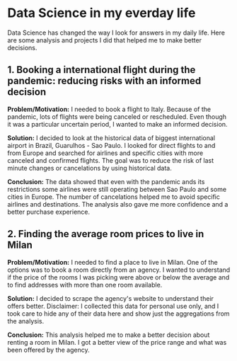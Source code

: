 # Data Science in my everday life

Data Science has changed the way I look for answers in my daily life. 
Here are some analysis and projects I did that helped me to make better decisions.


## 1. Booking a international flight during the pandemic: reducing risks with an informed decision

**Problem/Motivation:** I needed to book a flight to Italy. Because of the pandemic, lots of flights were being canceled or rescheduled. Even though it was a particular uncertain period, I wanted to make an informed decision.

**Solution:** I decided to look at the historical data of biggest international airport in Brazil, Guarulhos - Sao Paulo. I looked for direct flights to and from Europe and searched for airlines and specific cities with more canceled and confirmed flights. The goal was to reduce the risk of last minute changes or cancelations by using historical data. 

**Conclusion:** The data showed that even with the pandemic ands its restrictions some airlines were still operating between Sao Paulo and some cities in Europe. The number of cancelations helped me to avoid specific airlines and destinations. The analysis also gave me more confidence and a better purchase experience.



## 2. Finding the average room prices to live in Milan

**Problem/Motivation:** I needed to find a place to live in Milan. One of the options was to book a room directly from an agency. I wanted to understand if the price of the rooms I was picking were above or below the average and to find addresses with more than one room available.

**Solution:** I decided to scrape the agency's website to understand their offers better. Disclaimer: I collected this data for personal use only, and I took care to hide any of their data here and show just the aggregations from the analysis.

**Conclusion:** This analysis helped me to make a better decision about renting a room in Milan. I got a better view of the price range and what was been offered by the agency.